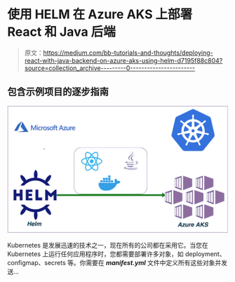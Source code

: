 # 使用 HELM 在 Azure AKS 上部署 React 和 Java 后端

> 原文：<https://medium.com/bb-tutorials-and-thoughts/deploying-react-with-java-backend-on-azure-aks-using-helm-d7195f88c804?source=collection_archive---------0----------------------->

## 包含示例项目的逐步指南

![](img/e919a3976be14c965f6d89105e8c83ed.png)

Kubernetes 是发展迅速的技术之一，现在所有的公司都在采用它。当您在 Kubernetes 上运行任何应用程序时，您都需要部署许多对象，如 deployment、configmap、secrets 等。你需要在 ***manifest.yml*** 文件中定义所有这些对象并发送…